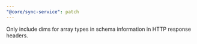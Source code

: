 ```yaml
---
"@core/sync-service": patch
---
```


Only include dims for array types in schema information in HTTP response headers.
